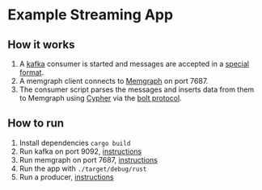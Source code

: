 # Example Streaming App

## How it works

1. A [kafka](https://kafka.apache.org) consumer is started and messages are
   accepted in a [special format](../../kafka).
2. A memgraph client connects to [Memgraph](https://memgraph.com/) on port
   7687.
3. The consumer script parses the messages and inserts data from them to
   Memgraph using [Cypher](https://opencypher.org/) via the [bolt
protocol](https://en.wikipedia.org/wiki/Bolt_\(network_protocol\)).

## How to run

1. Install dependencies `cargo build`
2. Run kafka on port 9092, [instructions](../../kafka)
3. Run memgraph on port 7687, [instructions](../../memgraph)
4. Run the app with `./target/debug/rust`
5. Run a producer, [instructions](../../kafka/producer)
